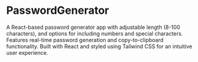 # PasswordGenerator
 A React-based password generator app with adjustable length (8-100 characters), and options for including numbers and special characters. Features real-time password generation and copy-to-clipboard functionality. Built with React and styled using Tailwind CSS for an intuitive user experience.
